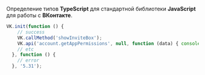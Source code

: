 ﻿Определение типов **TypeScript** для стандартной библиотеки **JavaScript** для работы с **ВКонтакте**.
```TypeScript
VK.init(function () { 
    // success 
    VK.callMethod('showInviteBox');
    VK.api('account.getAppPermissions', null, function (data) { console.log(data); });
    // etc
  }, function () {
    // error
  }, '5.31');
```